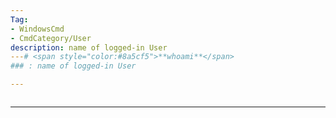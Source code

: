 ```yaml
---
Tag:
- WindowsCmd 
- CmdCategory/User
description: name of logged-in User
---# <span style="color:#8a5cf5">**whoami**</span>
### : name of logged-in User

---
```

```

```
---
